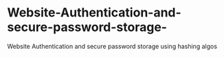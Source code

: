# Website-Authentication-and-secure-password-storage-
Website Authentication and secure password storage using hashing algos 
